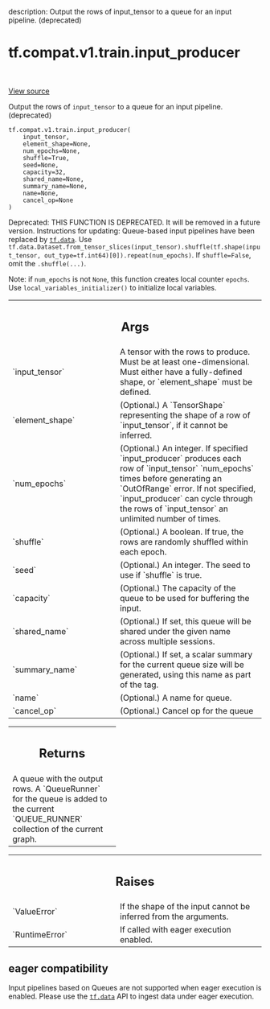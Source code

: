 description: Output the rows of input_tensor to a queue for an input pipeline. (deprecated)

<div itemscope itemtype="http://developers.google.com/ReferenceObject">
<meta itemprop="name" content="tf.compat.v1.train.input_producer" />
<meta itemprop="path" content="Stable" />
</div>

# tf.compat.v1.train.input_producer

<!-- Insert buttons and diff -->

<table class="tfo-notebook-buttons tfo-api nocontent" align="left">

</table>

<a target="_blank" class="external" href="/code/stable/tensorflow/python/training/input.py">View source</a>



Output the rows of `input_tensor` to a queue for an input pipeline. (deprecated)


<pre class="devsite-click-to-copy prettyprint lang-py tfo-signature-link">
<code>tf.compat.v1.train.input_producer(
    input_tensor,
    element_shape=None,
    num_epochs=None,
    shuffle=True,
    seed=None,
    capacity=32,
    shared_name=None,
    summary_name=None,
    name=None,
    cancel_op=None
)
</code></pre>



<!-- Placeholder for "Used in" -->

Deprecated: THIS FUNCTION IS DEPRECATED. It will be removed in a future version.
Instructions for updating:
Queue-based input pipelines have been replaced by <a href="../../../../tf/data.md"><code>tf.data</code></a>. Use `tf.data.Dataset.from_tensor_slices(input_tensor).shuffle(tf.shape(input_tensor, out_type=tf.int64)[0]).repeat(num_epochs)`. If `shuffle=False`, omit the `.shuffle(...)`.

Note: if `num_epochs` is not `None`, this function creates local counter
`epochs`. Use `local_variables_initializer()` to initialize local variables.

<!-- Tabular view -->
 <table class="responsive fixed orange">
<colgroup><col width="214px"><col></colgroup>
<tr><th colspan="2"><h2 class="add-link">Args</h2></th></tr>

<tr>
<td>
`input_tensor`<a id="input_tensor"></a>
</td>
<td>
A tensor with the rows to produce. Must be at least
one-dimensional. Must either have a fully-defined shape, or
`element_shape` must be defined.
</td>
</tr><tr>
<td>
`element_shape`<a id="element_shape"></a>
</td>
<td>
(Optional.) A `TensorShape` representing the shape of a
row of `input_tensor`, if it cannot be inferred.
</td>
</tr><tr>
<td>
`num_epochs`<a id="num_epochs"></a>
</td>
<td>
(Optional.) An integer. If specified `input_producer` produces
each row of `input_tensor` `num_epochs` times before generating an
`OutOfRange` error. If not specified, `input_producer` can cycle through
the rows of `input_tensor` an unlimited number of times.
</td>
</tr><tr>
<td>
`shuffle`<a id="shuffle"></a>
</td>
<td>
(Optional.) A boolean. If true, the rows are randomly shuffled
within each epoch.
</td>
</tr><tr>
<td>
`seed`<a id="seed"></a>
</td>
<td>
(Optional.) An integer. The seed to use if `shuffle` is true.
</td>
</tr><tr>
<td>
`capacity`<a id="capacity"></a>
</td>
<td>
(Optional.) The capacity of the queue to be used for buffering
the input.
</td>
</tr><tr>
<td>
`shared_name`<a id="shared_name"></a>
</td>
<td>
(Optional.) If set, this queue will be shared under the given
name across multiple sessions.
</td>
</tr><tr>
<td>
`summary_name`<a id="summary_name"></a>
</td>
<td>
(Optional.) If set, a scalar summary for the current queue
size will be generated, using this name as part of the tag.
</td>
</tr><tr>
<td>
`name`<a id="name"></a>
</td>
<td>
(Optional.) A name for queue.
</td>
</tr><tr>
<td>
`cancel_op`<a id="cancel_op"></a>
</td>
<td>
(Optional.) Cancel op for the queue
</td>
</tr>
</table>



<!-- Tabular view -->
 <table class="responsive fixed orange">
<colgroup><col width="214px"><col></colgroup>
<tr><th colspan="2"><h2 class="add-link">Returns</h2></th></tr>
<tr class="alt">
<td colspan="2">
A queue with the output rows.  A `QueueRunner` for the queue is
added to the current `QUEUE_RUNNER` collection of the current
graph.
</td>
</tr>

</table>



<!-- Tabular view -->
 <table class="responsive fixed orange">
<colgroup><col width="214px"><col></colgroup>
<tr><th colspan="2"><h2 class="add-link">Raises</h2></th></tr>

<tr>
<td>
`ValueError`<a id="ValueError"></a>
</td>
<td>
If the shape of the input cannot be inferred from the arguments.
</td>
</tr><tr>
<td>
`RuntimeError`<a id="RuntimeError"></a>
</td>
<td>
If called with eager execution enabled.
</td>
</tr>
</table>




 <section><devsite-expandable expanded>
 <h2 class="showalways">eager compatibility</h2>

Input pipelines based on Queues are not supported when eager execution is
enabled. Please use the <a href="../../../../tf/data.md"><code>tf.data</code></a> API to ingest data under eager execution.

 </devsite-expandable></section>

